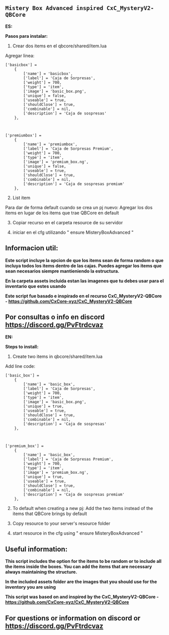 ## **`Mistery Box Advanced inspired CxC_MysteryV2-QBCore`**

**ES:**

**Pasos para instalar:**

1.  Crear dos items en el qbcore/shared/item.lua

Agregar linea:

    ['basicbox'] =
        {
    	    ['name'] = 'basicbox',
    	    ['label'] = 'Caja de Sorpresas',
    	    ['weight'] = 700,
    	    ['type'] = 'item',
    	    ['image'] = 'basic_box.png',
    	    ['unique'] = false,
    	    ['useable'] = true,
    	    ['shouldClose'] = true,
    	    ['combinable'] = nil,
    	    ['description'] = 'Caja de sospresas'
        },



    ['premiumbox'] =
    	{
    		['name'] = 'premiumbox',
    		['label'] = 'Caja de Sorpresas Premium',
    		['weight'] = 700,
    		['type'] = 'item',
    		['image'] = 'premium_box.ng',
    		['unique'] = false,
    		['useable'] = true,
    		['shouldClose'] = true,
    		['combinable'] = nil,
    		['description'] = 'Caja de sospresas premium'
    	},

2. List item

Para dar de forma default cuando se crea un pj nuevo: Agregar los dos items en lugar de los items que trae QBCore en default

3. Copiar recurso en el carpeta resource de su servidor

4. iniciar en el cfg utilizando " ensure MisteryBoxAdvanced "

## Informacion util:

**Este script incluye la opcion de que los items sean de forma random o que incluya todos los items dentro de las cajas.
Puedes agregar los items que sean necesarios siempre mantieniendo la estructura.**

**En la carpeta assets incluida estan las imagenes que tu debes usar para el inventario que estes usando**

**Este script fue basado e inspirado en el recurso CxC_MysteryV2-QBCore - https://github.com/CxCore-xyz/CxC_MysteryV2-QBCore**

## Por consultas o info en discord https://discord.gg/PvFtrdcvaz

**EN:**

**Steps to install:**

1.  Create two items in qbcore/shared/item.lua

Add line code:

    ['basic_box'] =
        {
    	    ['name'] = 'basic_box',
    	    ['label'] = 'Caja de Sorpresas',
    	    ['weight'] = 700,
    	    ['type'] = 'item',
    	    ['image'] = 'basic_box.png',
    	    ['unique'] = true,
    	    ['useable'] = true,
    	    ['shouldClose'] = true,
    	    ['combinable'] = nil,
    	    ['description'] = 'Caja de sospresas'
        },



    ['premium_box'] =
    	{
    		['name'] = 'basic_box',
    		['label'] = 'Caja de Sorpresas Premium',
    		['weight'] = 700,
    		['type'] = 'item',
    		['image'] = 'premium_box.ng',
    		['unique'] = true,
    		['useable'] = true,
    		['shouldClose'] = true,
    		['combinable'] = nil,
    		['description'] = 'Caja de sospresas premium'
    	},

2.  To default when creating a new pj: Add the two items instead of the items that QBCore brings by default

3.  Copy resource to your server's resource folder

4.  start resource in the cfg using " ensure MisteryBoxAdvanced "

## Useful information:

**This script includes the option for the items to be random or to include all the items inside the boxes.
You can add the items that are necessary always maintaining the structure.**

**In the included assets folder are the images that you should use for the inventory you are using**

**This script was based on and inspired by the CxC_MysteryV2-QBCore - https://github.com/CxCore-xyz/CxC_MysteryV2-QBCore**

## For questions or information on discord or https://discord.gg/PvFtrdcvaz
